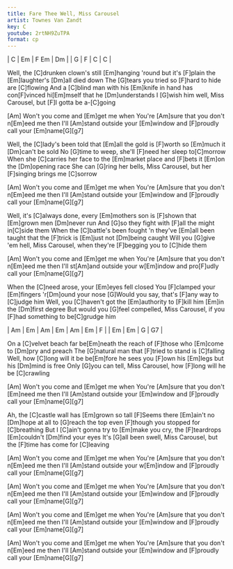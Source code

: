 ```yaml
---
title: Fare Thee Well, Miss Carousel
artist: Townes Van Zandt
key: C
youtube: 2rtNH9ZuTPA
format: cp
---
```


| C | Em | F Em | Dm |
| G | F | C | C |

Well, the [C]drunken clown's still [Em]hanging 'round
but it's [F]plain the [Em]laughter's [Dm]all died down
The [G]tears you tried so [F]hard to hide are [C]flowing
And a [C]blind man with his [Em]knife in hand
has con[F]vinced hi[Em]mself that he [Dm]understands
I [G]wish him well, Miss Carousel,
but [F]I gotta be a-[C]going

[Am] Won't you come and [Em]get me when
You're [Am]sure that you don't n[Em]eed me then
I'll [Am]stand outside your [Em]window
and [F]proudly call your [Em]name[G][g7]

Well, the [C]lady's been told that [Em]all the gold
is [F]worth so [Em]much it [Dm]can't be sold
No [G]time to weep, she'll [F]need her sleep to[C]morrow
When she [C]carries her face to the [Em]market place
and [F]bets it [Em]on the [Dm]opening race
She can [G]ring her bells, Miss Carousel,
but her [F]singing brings me [C]sorrow

[Am] Won't you come and [Em]get me when
You're [Am]sure that you don't n[Em]eed me then
I'll [Am]stand outside your [Em]window
and [F]proudly call your [Em]name[G][g7]

Well, it's [C]always done, every [Em]mothers son
is [F]shown that [Em]grown men [Dm]never run
And [G]so they fight with [F]all the might in[C]side them
When the [C]battle's been fought 'n they've [Em]all been taught
that the [F]trick is [Em]just not [Dm]being caught
Will you [G]give 'em hell, Miss Carousel,
when they're [F]begging you to [C]hide them

[Am] Won't you come and [Em]get me when
You're [Am]sure that you don't n[Em]eed me then
I'll st[Am]and outside your w[Em]indow
and pro[F]udly call your [Em]name[G][g7]

When the [C]need arose, your [Em]eyes fell closed
You [F]clamped your [Em]fingers 'r[Dm]ound your nose
[G]Would you say, that's [F]any way to [C]judge him
Well, you [C]haven't got the [Em]authority
to [F]kill him [Em]in the [Dm]first degree
But would you [G]feel compelled, Miss Carousel,
if you [F]had something to be[C]grudge him

| Am | Em | Am | Em | Am | Em | F |
| Em | Em | G | G7 |

On a [C]velvet beach far be[Em]neath the reach
of [F]those who [Em]come to [Dm]pry and preach
The [G]natural man that [F]tried to stand is [C]falling
Well, how [C]long will it be be[Em]fore he sees
you [F]own his [Em]legs but his [Dm]mind is free
Only [G]you can tell, Miss Carousel,
how [F]long will he be [C]crawling

[Am] Won't you come and [Em]get me when
You're [Am]sure that you don't [Em]need me then
I'll [Am]stand outside your [Em]window
and [F]proudly call your [Em]name[G][g7]

Ah, the [C]castle wall has [Em]grown so tall
[F]Seems there [Em]ain't no [Dm]hope at all
to [G]reach the top even [F]though you stopped for [C]breathing
But I [C]ain't gonna try to [Em]make you cry,
the [F]teardrops [Em]couldn't [Dm]find your eyes
It's [G]all been swell, Miss Carousel,
but the [F]time has come for [C]leaving

[Am] Won't you come and [Em]get me when
You're [Am]sure that you don't n[Em]eed me then
I'll [Am]stand outside your w[Em]indow
and [F]proudly call your [Em]name[G][g7]

[Am] Won't you come and [Em]get me when
You're [Am]sure that you don't n[Em]eed me then
I'll [Am]stand outside your [Em]window
and [F]proudly call your [Em]name[G][g7]

[Am] Won't you come and [Em]get me when
You're [Am]sure that you don't n[Em]eed me then
I'll [Am]stand outside your [Em]window
and [F]proudly call your [Em]name[G][g7]

[Am] Won't you come and [Em]get me when
You're [Am]sure that you don't n[Em]eed me then
I'll [Am]stand outside your [Em]window
and [F]proudly call your [Em]name[G][g7]
